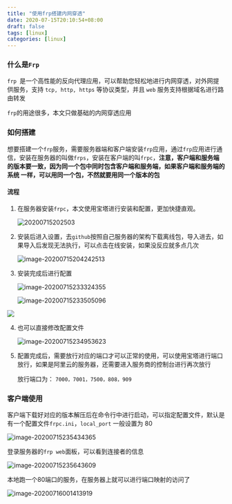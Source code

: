 ```yaml
---
title: "使用frp搭建内网穿透"
date: 2020-07-15T20:10:54+08:00
draft: false
tags: [linux]
categories: [linux]
---
```


### 什么是`Frp` 

`frp `是一个高性能的反向代理应用，可以帮助您轻松地进行内网穿透，对外网提供服务，支持 `tcp, http, https` 等协议类型，并且 `web` 服务支持根据域名进行路由转发

`frp`的用途很多，本文只做基础的内网穿透应用

### 如何搭建

想要搭建一个`frp`服务，需要服务器端和客户端安装`frp`应用，通过`frp`应用进行通信，安装在服务器的叫做`frps`，安装在客户端的叫`frpc`，**注意，客户端和服务端的版本要一致，因为同一个包中同时包含客户端和服务端，如果客户端和服务端的系统 一样，可以用同一个包，不然就要用同一个版本的包**

#### 流程

1. 在服务器安装`frpc`，本文使用宝塔进行安装和配置，更加快捷直观。

   ![20200715202503](https://cdn.jsdelivr.net/gh/ayuayue/cdn/img/20200715202503.png)

2. 安装后进入设置，去`github`按照自己服务器的架构下载离线包，导入进去，如果导入后发现无法执行，可以点击在线安装，如果没反应就多点几次

   ![image-20200715204242513](https://cdn.jsdelivr.net/gh/ayuayue/cdn/img/20200715205427.png)

3. 安装完成后进行配置

   ![image-20200715233324355](https://cdn.jsdelivr.net/gh/ayuayue/cdn/img/20200715233325.png)

   ![image-20200715233505096](https://cdn.jsdelivr.net/gh/ayuayue/cdn/img/20200715233507.png)

![](https://cdn.jsdelivr.net/gh/ayuayue/cdn/img/20200715233604.png)

 4. 也可以直接修改配置文件

    ![image-20200715234953623](https://cdn.jsdelivr.net/gh/ayuayue/cdn/img/20200715234954.png)

 5. 配置完成后，需要放行对应的端口才可以正常的使用，可以使用宝塔进行端口放行，如果是阿里云的服务器，还需要进入服务商的控制台进行再次放行

    放行端口为： `7000，7001，7500，808，909`

### 客户端使用

客户端下载好对应的版本解压后在命令行中进行启动，可以指定配置文件，默认是有一个配置文件`frpc.ini`，`local_port` 一般设置为 80

![image-20200715235434365](https://cdn.jsdelivr.net/gh/ayuayue/cdn/img/20200715235436.png)

登录服务器的`frp web`面板，可以看到连接者的信息

![image-20200715235643609](https://cdn.jsdelivr.net/gh/ayuayue/cdn/img/20200715235645.png)

本地跑一个80端口的服务，在服务器上就可以进行端口映射的访问了

![image-20200716001413919](https://cdn.jsdelivr.net/gh/ayuayue/cdn/img/20200716001536.png)